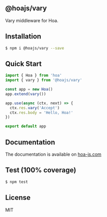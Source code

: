 ## @hoajs/vary

Vary middleware for Hoa.

## Installation

```bash
$ npm i @hoajs/vary --save
```

## Quick Start

```js
import { Hoa } from 'hoa'
import { vary } from '@hoajs/vary'

const app = new Hoa()
app.extend(vary())

app.use(async (ctx, next) => {
  ctx.res.vary('Accept')
  ctx.res.body = 'Hello, Hoa!'
})

export default app
```

## Documentation

The documentation is available on [hoa-js.com](https://hoa-js.com/middleware/vary.html)

## Test (100% coverage)

```sh
$ npm test
```

## License

MIT
